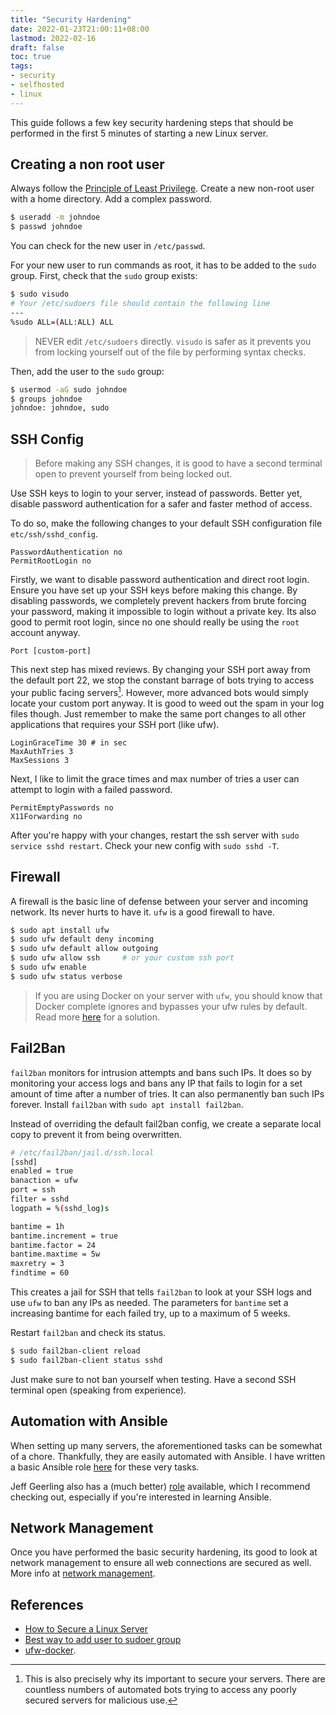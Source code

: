 ```yaml
---
title: "Security Hardening"
date: 2022-01-23T21:00:11+08:00
lastmod: 2022-02-16
draft: false
toc: true
tags:
- security
- selfhosted
- linux
---
```


This guide follows a few key security hardening steps that should be performed
in the first 5 minutes of starting a new Linux server.

## Creating a non root user

Always follow the [Principle of Least
Privilege](https://en.wikipedia.org/wiki/Principle_of_least_privilege). Create a
new non-root user with a home directory. Add a complex password.

```bash
$ useradd -m johndoe
$ passwd johndoe
```

You can check for the new user in `/etc/passwd`.

For your new user to run commands as root, it has to be added to the `sudo`
group. First, check that the `sudo` group exists:

```bash
$ sudo visudo
# Your /etc/sudoers file should contain the following line
---
%sudo ALL=(ALL:ALL) ALL
```

>NEVER edit `/etc/sudoers` directly. `visudo` is safer as it prevents you from locking yourself
>out of the file by performing syntax checks.

Then, add the user to the `sudo` group:

```bash
$ usermod -aG sudo johndoe
$ groups johndoe
johndoe: johndoe, sudo
```

## SSH Config

>Before making any SSH changes, it is good to have a second terminal open to
>prevent yourself from being locked out.

Use SSH keys to login to your server, instead of passwords. Better yet, disable
password authentication for a safer and faster method of access.

To do so, make the following changes to your default SSH configuration file
`etc/ssh/sshd_config`.

```
PasswordAuthentication no
PermitRootLogin no
```
Firstly, we want to disable password authentication and direct root login.
Ensure you have set up your SSH keys before making this change. By disabling
passwords, we completely prevent hackers from brute forcing your password,
making it impossible to login without a private key. Its also good to permit
root login, since no one should really be using the `root` account anyway.

```
Port [custom-port]
```

This next step has mixed reviews. By changing your SSH port away from the
default port 22, we stop the constant barrage of bots trying to access your
public facing servers[^1]. However, more advanced bots would simply locate your
custom port anyway. It is good to weed out the spam in your log files though.
Just remember to make the same port changes to all other applications that
requires your SSH port (like ufw).

```
LoginGraceTime 30 # in sec
MaxAuthTries 3
MaxSessions 3
```
Next, I like to limit the grace times and max number of tries a user can attempt
to login with a failed password.

```
PermitEmptyPasswords no
X11Forwarding no
```

After you're happy with your changes, restart the ssh server with `sudo service
sshd restart`. Check your new config with `sudo sshd -T`.

## Firewall

 A firewall is the basic line of defense between your server and incoming
 network. Its never hurts to have it. `ufw` is a good firewall to have.

```bash
$ sudo apt install ufw
$ sudo ufw default deny incoming
$ sudo ufw default allow outgoing
$ sudo ufw allow ssh     # or your custom ssh port
$ sudo ufw enable
$ sudo ufw status verbose
```

>If you are using Docker on your server with `ufw`, you should know that Docker
>complete ignores and bypasses your ufw rules by default. Read more
>[here](https://github.com/chaifeng/ufw-docker) for a solution.

## Fail2Ban

`fail2ban` monitors for intrusion attempts and bans such IPs. It does so by
monitoring your access logs and bans any IP that fails to login for a set amount
of time after a number of tries. It can also permanently ban such IPs forever.
Install `fail2ban` with `sudo apt install fail2ban`.

Instead of overriding the default fail2ban config, we create a separate local
copy to prevent it from being overwritten.

```bash
# /etc/fail2ban/jail.d/ssh.local
[sshd]
enabled = true
banaction = ufw
port = ssh
filter = sshd
logpath = %(sshd_log)s

bantime = 1h
bantime.increment = true
bantime.factor = 24
bantime.maxtime = 5w
maxretry = 3
findtime = 60
```
This creates a jail for SSH that tells `fail2ban` to look at your SSH logs and
use `ufw` to ban any IPs as needed. The parameters for `bantime` set a
increasing bantime for each failed try, up to a maximum of 5 weeks.

Restart `fail2ban` and check its status.

```bash
$ sudo fail2ban-client reload
$ sudo fail2ban-client status sshd
```

Just make sure to not ban yourself when testing. Have a second SSH terminal
open (speaking from experience).

## Automation with Ansible

When setting up many servers, the aforementioned tasks can be somewhat of a
chore. Thankfully, they are easily automated with Ansible. I have written a basic
Ansible role
[here](https://github.com/kencx/playbooks/tree/master/playbooks/roles/security) for
these very tasks.

Jeff Geerling also has a (much better)
[role](https://github.com/geerlingguy/ansible-role-security) available, which I
recommend checking out, especially if you're interested in learning Ansible.

## Network Management
Once you have performed the basic security hardening, its good to look at
network management to ensure all web connections are secured as well. More info
at [network management](/til/selfhosted/network-management).

## References
- [How to Secure a Linux Server](https://github.com/imthenachoman/How-To-Secure-A-Linux-Server)
- [Best way to add user to sudoer group](https://unix.stackexchange.com/questions/122087/what-is-the-best-way-to-add-a-user-to-the-sudoer-group)
- [ufw-docker](https://github.com/chaifeng/ufw-docker).

[^1]: This is also precisely why its important to secure your servers. There are
  countless numbers of automated bots trying to access any poorly secured
  servers for malicious use.
